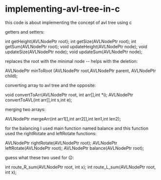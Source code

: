 # implementing-avl-tree-in-c
this code is about implementing the concept of avl tree using c

getters and setters:

int getHeight(AVLNodePtr root);
int getSize(AVLNodePtr root);
int getSum(AVLNodePtr root);
void updateHeight(AVLNodePtr node);
void updateSize(AVLNodePtr node);
void updateSum(AVLNodePtr node);

replaces the root with the minimal node -- helps with the deletion:
 
AVLNodePtr minToRoot (AVLNodePtr root,AVLNodePtr parent, AVLNodePtr child);

converting array to avl tree and the opposite:

void convertToArr(AVLNodePtr root, int arr[],int *i);
AVLNodePtr convertToAVL(int arr[],int s,int e);

merging two arrays:

AVLNodePtr mergeArr(int arr1[],int arr2[],int len1,int len2);

for the balancing I used main function named balance and this function used the rightRotate and leftRotate functions:

AVLNodePtr rightRotate(AVLNodePtr root);
AVLNodePtr leftRotate(AVLNodePtr root);
AVLNodePtr balance(AVLNodePtr root);

guess what these two used for 😉:

int route_R_sum(AVLNodePtr root, int x);
int route_L_sum(AVLNodePtr root, int x);
